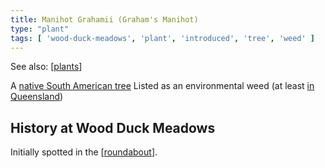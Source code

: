 ```yaml
---
title: Manihot Grahamii (Graham's Manihot)
type: "plant"
tags: [ 'wood-duck-meadows', 'plant', 'introduced', 'tree', 'weed' ]
---
```


See also: [[plants]]

A [native South American tree](https://en.wikipedia.org/wiki/Manihot_grahamii)
Listed as an environmental weed (at least [in Queensland](https://apps.des.qld.gov.au/species-search/details/?id=6732))

## History at Wood Duck Meadows

Initially spotted in the [[roundabout]]. 

[//begin]: # "Autogenerated link references for markdown compatibility"
[plants]: plants "Plants"
[roundabout]: ../roundabout "Roundabout"
[//end]: # "Autogenerated link references"